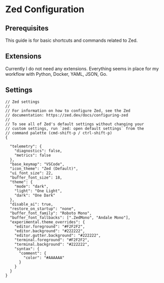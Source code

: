 # Zed Configuration

## Prerequisites

This guide is for basic shortcuts and commands related to Zed.

## Extensions

Currently I do not need any extensions. Everything seems in place for my workflow with Python, Docker, YAML, JSON, Go.

## Settings

```jsonc
// Zed settings
//
// For information on how to configure Zed, see the Zed
// documentation: https://zed.dev/docs/configuring-zed
//
// To see all of Zed's default settings without changing your
// custom settings, run `zed: open default settings` from the
// command palette (cmd-shift-p / ctrl-shift-p)
{

  "telemetry": {
    "diagnostics": false,
    "metrics": false
  },
  "base_keymap": "VSCode",
  "icon_theme": "Zed (Default)",
  "ui_font_size": 22,
  "buffer_font_size": 18,
  "theme": {
    "mode": "dark",
    "light": "One Light",
    "dark": "One Dark"
  },
  "disable_ai": true,
  "restore_on_startup": "none",
  "buffer_font_family": "Roboto Mono",
  "buffer_font_fallbacks": [".ZedMono", "Andale Mono"],
  "experimental.theme_overrides": {
    "editor.foreground": "#F2F2F2",
    "editor.background": "#222222",
    "editor.gutter.background": "#222222",
    "terminal.foreground": "#F2F2F2",
    "terminal.background": "#222222",
    "syntax": {
      "comment": {
        "color": "#AAAAAA"
      }
    }
  }
}
```
